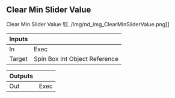 ## Clear Min Slider Value
Clear Min Slider Value
![[../img/nd_img_ClearMinSliderValue.png]]

|Inputs||
|--|--|
| In | Exec |
| Target | Spin Box Int Object Reference |

|Outputs||
|--|--|
| Out | Exec |
